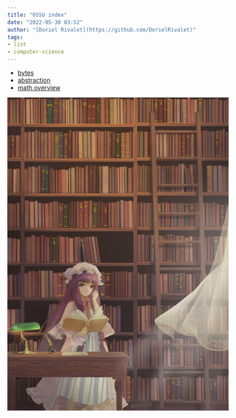 ```yaml
---
title: "OSSU index"
date: "2022-05-30 03:52"
author: "[Doriel Rivalet](https://github.com/DorielRivalet)"
tags:
- list
- computer-science
---
```


- [bytes](notes/open-source-society-university/bytes.md)
- [abstraction](notes/open-source-society-university/abstraction.md)
- [math overview](notes/open-source-society-university/math-overview.md)


[![Example Image](https://github.com/DorielRivalet/quartz/blob/hugo/content/notes/images/Pasted-image-20220530204524.jpg?raw=true)](https://www.pixiv.net/en/artworks/54977260)

